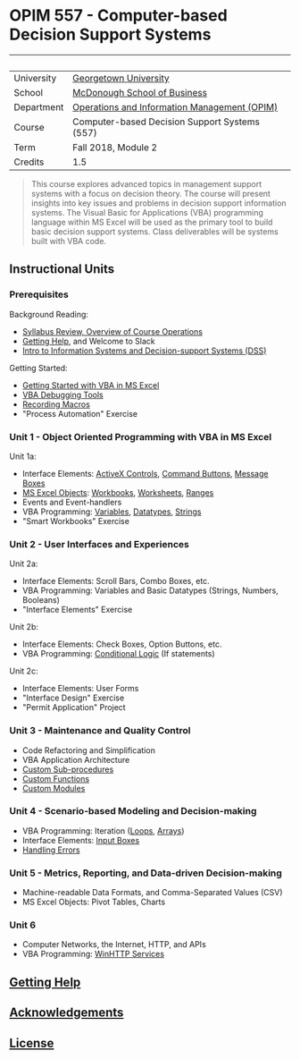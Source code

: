 # OPIM 557 - Computer-based Decision Support Systems

&nbsp; | &nbsp;
--- | ---
University | [Georgetown University](https://www.georgetown.edu/)
School | [McDonough School of Business](https://msb.georgetown.edu/)
Department | [Operations and Information Management (OPIM)](https://msb.georgetown.edu/opim)
Course | Computer-based Decision Support Systems (557)
Term | Fall 2018, Module 2
Credits | 1.5

> This course explores advanced topics in management support systems with a focus on decision theory. The course will present insights into key issues and problems in decision support information systems. The Visual Basic for Applications (VBA) programming language within MS Excel will be used as the primary tool to build basic decision support systems. Class deliverables will be systems built with VBA code.

## Instructional Units

### Prerequisites

Background Reading:

  + [Syllabus Review, Overview of Course Operations](/SYLLABUS.pdf)
  + [Getting Help](/HELP.md), and Welcome to Slack
  + [Intro to Information Systems and Decision-support Systems (DSS)](/notes/information-systems/README.md)

Getting Started:

  + [Getting Started with VBA in MS Excel](/notes/visual-basic/getting-started.md)
  + [VBA Debugging Tools](/notes/visual-basic/debugging.md)
  + [Recording Macros](/notes/visual-basic/macros.md)
  + "Process Automation" Exercise

### Unit 1 - Object Oriented Programming with VBA in MS Excel

Unit 1a:

  + Interface Elements: [ActiveX Controls](/notes/activex-controls.md), [Command Buttons](/notes/activex-controls/command-buttons.md), [Message Boxes](/notes/visual-basic/message-boxes.md)
  + [MS Excel Objects](/notes/excel-objects/README.md): [Workbooks](/notes/excel-objects/workbooks.md), [Worksheets](/notes/excel-objects/worksheets.md), [Ranges](/notes/excel-objects/ranges.md)
  + Events and Event-handlers
  + VBA Programming: [Variables](/notes/visual-basic/variables.md), [Datatypes](/notes/visual-basic/datatypes.md), [Strings](/notes/visual-basic/datatypes/strings.md)
  + "Smart Workbooks" Exercise

### Unit 2 - User Interfaces and Experiences

Unit 2a:

  + Interface Elements: Scroll Bars, Combo Boxes, etc.
  + VBA Programming: Variables and Basic Datatypes (Strings, Numbers, Booleans)
  + "Interface Elements" Exercise

Unit 2b:

  + Interface Elements: Check Boxes, Option Buttons, etc.
  + VBA Programming: [Conditional Logic](/notes/visual-basic/conditionals.md) (If statements)

Unit 2c:

  + Interface Elements: User Forms
  + "Interface Design" Exercise
  + "Permit Application" Project

### Unit 3 - Maintenance and Quality Control

  + Code Refactoring and Simplification
  + VBA Application Architecture
  + [Custom Sub-procedures](/notes/visual-basic/sub-procedures.md)
  + [Custom Functions](/notes/visual-basic/functions.md)
  + [Custom Modules](/notes/visual-basic/modules.md)

### Unit 4 - Scenario-based Modeling and Decision-making

  + VBA Programming: Iteration ([Loops](/notes/visual-basic/loops.md), [Arrays](/notes/visual-basic/datatypes/arrays.md))
  + Interface Elements: [Input Boxes](/notes/visual-basic/input-boxes.md)
  + [Handling Errors](/notes/visual-basic/errors.md)

### Unit 5 - Metrics, Reporting, and Data-driven Decision-making

  + Machine-readable Data Formats, and Comma-Separated Values (CSV)
  + MS Excel Objects: Pivot Tables, Charts

### Unit 6

  + Computer Networks, the Internet, HTTP, and APIs
  + VBA Programming: [WinHTTP Services](/notes/visual-basic/win-http-services.md)


## [Getting Help](/HELP.md)

## [Acknowledgements](/CREDITS.md)

## [License](/LICENSE.md)
